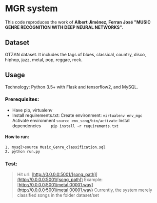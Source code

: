 
# MGR system
This code reproduces the work of **Albert Jiménez, Ferran José "MUSIC GENRE RECOGNITION WITH DEEP NEURAL NETWORKS".** 

## Dataset 
GTZAN dataset. It includes the tags of blues, classical, country, disco, hiphop, jazz, metal, pop, reggae, rock.

## Usage 
Technology: Python 3.5+ with Flask and tensorflow2, and MySQL.

### Prerequisites:
- Have pip, virtualenv
- Install requirements.txt:
	Create environment: ```virtualenv env_mgc```
	Activate environment ```source env_song/bin/activate```
	Install dependencies ```	pip install -r requirements.txt```


#### How to run:
```
1. mysql>source Music_Genre_classification.sql
2. python run.py
```

### Test: 
>Hit url: [http://0.0.0.0:5001/[song_path]](http://0.0.0.0:5001/[song_path])
Example: [http://0.0.0.0:5001/metal.00001.wav](http://0.0.0.0:5001/metal.00001.wav)
Currently, the system merely classified songs in the folder dataset/set
